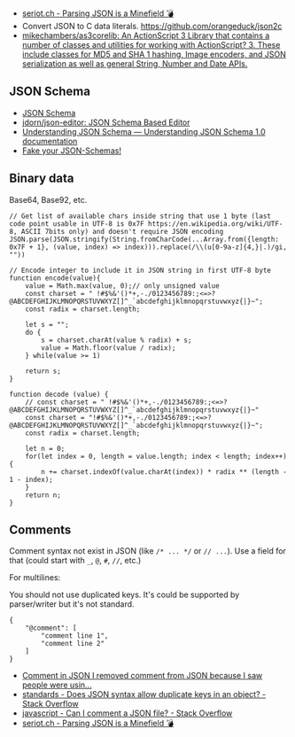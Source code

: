 - [seriot.ch - Parsing JSON is a Minefield 💣](http://seriot.ch/parsing_json.html)
- Convert JSON to C data literals. https://github.com/orangeduck/json2c
- [mikechambers/as3corelib: An ActionScript 3 Library that contains a number of classes and utilities for working with ActionScript? 3. These include classes for MD5 and SHA 1 hashing, Image encoders, and JSON serialization as well as general String, Number and Date APIs.](https://github.com/mikechambers/as3corelib)

## JSON Schema

- [JSON Schema](http://json-schema.org/)
- [jdorn/json-editor: JSON Schema Based Editor](https://github.com/jdorn/json-editor)
- [Understanding JSON Schema — Understanding JSON Schema 1.0 documentation](https://spacetelescope.github.io/understanding-json-schema/)
- [Fake your JSON-Schemas!](http://json-schema-faker.js.org/)

## Binary data

Base64, Base92, etc.

	// Get list of available chars inside string that use 1 byte (last code point usable in UTF-8 is 0x7F https://en.wikipedia.org/wiki/UTF-8, ASCII 7bits only) and doesn't require JSON encoding
	JSON.parse(JSON.stringify(String.fromCharCode(...Array.from({length: 0x7F + 1}, (value, index) => index))).replace(/\\(u[0-9a-z]{4,}|.)/gi, ""))

	// Encode integer to include it in JSON string in first UTF-8 byte
	function encode(value){
		value = Math.max(value, 0);// only unsigned value
		const charset = " !#$%&'()*+,-./0123456789:;<=>?@ABCDEFGHIJKLMNOPQRSTUVWXYZ[]^_`abcdefghijklmnopqrstuvwxyz{|}~";
		const radix = charset.length;
		
		let s = "";
		do {
			s = charset.charAt(value % radix) + s;
			value = Math.floor(value / radix);
		} while(value >= 1)
		
		return s;
	}
	
	function decode (value) {
		// const charset = " !#$%&'()*+,-./0123456789:;<=>?@ABCDEFGHIJKLMNOPQRSTUVWXYZ[]^_`abcdefghijklmnopqrstuvwxyz{|}~"
		const charset = "!#$%&'()*+,-./0123456789:;<=>?@ABCDEFGHIJKLMNOPQRSTUVWXYZ[]^_`abcdefghijklmnopqrstuvwxyz{|}~";
		const radix = charset.length;
		
		let n = 0;
		for(let index = 0, length = value.length; index < length; index++){
			n += charset.indexOf(value.charAt(index)) * radix ** (length - 1 - index);
		}
		return n;
	}

## Comments

Comment syntax not exist in JSON (like `/* ... */` or `// ...`). Use a field for that (could start with `_`, `@`, `#`, `//`, etc.)

For multilines:

You should not use duplicated keys. It's could be supported by parser/writer but it's not standard.

	{
		"@comment": [
			"comment line 1",
			"comment line 2"
		]
	}

- [Comment in JSON I removed comment from JSON because I saw people were usin...](https://plus.google.com/+DouglasCrockfordEsq/posts/RK8qyGVaGSr)
- [standards - Does JSON syntax allow duplicate keys in an object? - Stack Overflow](https://stackoverflow.com/questions/21832701/does-json-syntax-allow-duplicate-keys-in-an-object)
- [javascript - Can I comment a JSON file? - Stack Overflow](https://stackoverflow.com/questions/244777/can-i-comment-a-json-file)
- [seriot.ch - Parsing JSON is a Minefield 💣](http://seriot.ch/parsing_json.html#41)